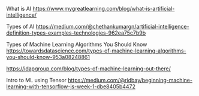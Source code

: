 
What is AI
https://www.mygreatlearning.com/blog/what-is-artificial-intelligence/

Types of AI
https://medium.com/@chethankumargn/artificial-intelligence-definition-types-examples-technologies-962ea75c7b9b


Types of Machine Learning Algorithms You Should Know
https://towardsdatascience.com/types-of-machine-learning-algorithms-you-should-know-953a08248861

https://idapgroup.com/blog/types-of-machine-learning-out-there/


Intro to ML using Tensor
https://medium.com/@ridbay/beginning-machine-learning-with-tensorflow-js-week-1-dbe8405b4472